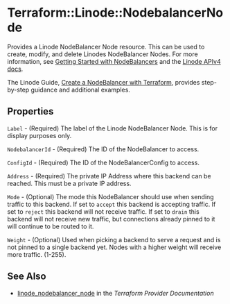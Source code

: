 # Terraform::Linode::NodebalancerNode

Provides a Linode NodeBalancer Node resource.  This can be used to create, modify, and delete Linodes NodeBalancer Nodes.
For more information, see [Getting Started with NodeBalancers](https://www.linode.com/docs/platform/nodebalancer/getting-started-with-nodebalancers/) and the [Linode APIv4 docs](https://developers.linode.com/api/v4#operation/createNodeBalancerNode).

The Linode Guide, [Create a NodeBalancer with Terraform](https://www.linode.com/docs/applications/configuration-management/create-a-nodebalancer-with-terraform/), provides step-by-step guidance and additional examples.

## Properties

`Label` - (Required) The label of the Linode NodeBalancer Node. This is for display purposes only.

`NodebalancerId` - (Required) The ID of the NodeBalancer to access.

`ConfigId` - (Required) The ID of the NodeBalancerConfig to access.

`Address` - (Required) The private IP Address where this backend can be reached. This must be a private IP address.

`Mode` - (Optional) The mode this NodeBalancer should use when sending traffic to this backend. If set to `accept` this backend is accepting traffic. If set to `reject` this backend will not receive traffic. If set to `drain` this backend will not receive new traffic, but connections already pinned to it will continue to be routed to it.

`Weight` - (Optional) Used when picking a backend to serve a request and is not pinned to a single backend yet. Nodes with a higher weight will receive more traffic. (1-255).


## See Also

* [linode_nodebalancer_node](https://www.terraform.io/docs/providers/linode/r/nodebalancer_node.html) in the _Terraform Provider Documentation_